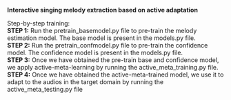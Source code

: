 **Interactive singing melody extraction based on active adaptation**

Step-by-step training: <br />
**STEP 1:** Run the pretrain_basemodel.py file to pre-train the melody estimation model. The base model is present in the models.py file. <br />
**STEP 2:** Run the pretrain_confmodel.py file to pre-train the confidence model. The confidence model is present in the models.py file. <br />
**STEP 3:** Once we have obtained the pre-train base and confidence model, we apply active-meta-learning by running the active_meta_training.py file. <br />
**STEP 4:** Once we have obtained the active-meta-trained model, we use it to adapt to the audios in the target domain by running the active_meta_testing.py file <br />
